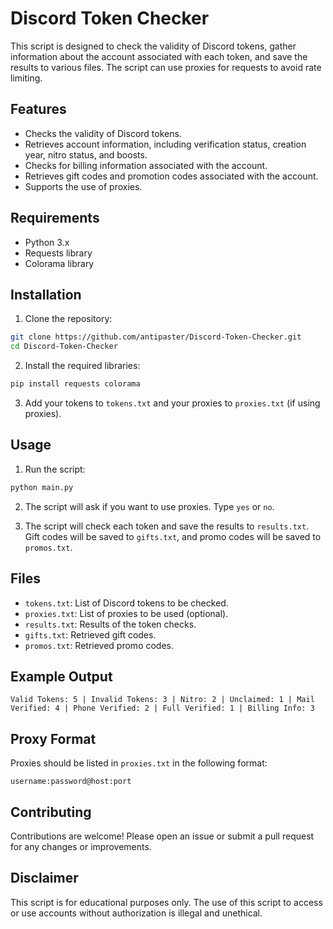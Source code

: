 # Discord Token Checker

This script is designed to check the validity of Discord tokens, gather information about the account associated with each token, and save the results to various files. The script can use proxies for requests to avoid rate limiting.

## Features

- Checks the validity of Discord tokens.
- Retrieves account information, including verification status, creation year, nitro status, and boosts.
- Checks for billing information associated with the account.
- Retrieves gift codes and promotion codes associated with the account.
- Supports the use of proxies.

## Requirements

- Python 3.x
- Requests library
- Colorama library

## Installation

1. Clone the repository:

```bash
git clone https://github.com/antipaster/Discord-Token-Checker.git
cd Discord-Token-Checker
```

2. Install the required libraries:

```bash
pip install requests colorama
```

3. Add your tokens to `tokens.txt` and your proxies to `proxies.txt` (if using proxies).

## Usage

1. Run the script:

```bash
python main.py
```

2. The script will ask if you want to use proxies. Type `yes` or `no`.

3. The script will check each token and save the results to `results.txt`. Gift codes will be saved to `gifts.txt`, and promo codes will be saved to `promos.txt`.

## Files

- `tokens.txt`: List of Discord tokens to be checked.
- `proxies.txt`: List of proxies to be used (optional).
- `results.txt`: Results of the token checks.
- `gifts.txt`: Retrieved gift codes.
- `promos.txt`: Retrieved promo codes.

## Example Output

```
Valid Tokens: 5 | Invalid Tokens: 3 | Nitro: 2 | Unclaimed: 1 | Mail Verified: 4 | Phone Verified: 2 | Full Verified: 1 | Billing Info: 3
```

## Proxy Format

Proxies should be listed in `proxies.txt` in the following format:

```
username:password@host:port
```



## Contributing

Contributions are welcome! Please open an issue or submit a pull request for any changes or improvements.

## Disclaimer

This script is for educational purposes only. The use of this script to access or use accounts without authorization is illegal and unethical.

